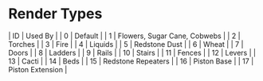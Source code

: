 # Render Types
| ID | Used By |
| 0 | Default |
| 1 | Flowers, Sugar Cane, Cobwebs |
| 2 | Torches |
| 3 | Fire |
| 4 | Liquids |
| 5 | Redstone Dust |
| 6 | Wheat |
| 7 | Doors | 
| 8 | Ladders |
| 9 | Rails |
| 10 | Stairs |
| 11 | Fences |
| 12 | Levers |
| 13 | Cacti |
| 14 | Beds |
| 15 | Redstone Repeaters |
| 16 | Piston Base |
| 17 | Piston Extension |